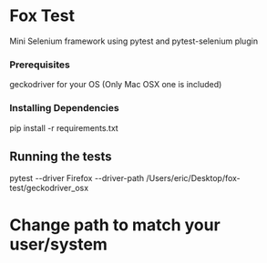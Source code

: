 # Fox Test

Mini Selenium framework using pytest and pytest-selenium plugin

### Prerequisites

geckodriver for your OS (Only Mac OSX one is included)

### Installing Dependencies

pip install -r requirements.txt

## Running the tests

pytest --driver Firefox --driver-path /Users/eric/Desktop/fox-test/geckodriver_osx

# Change path to match your user/system



